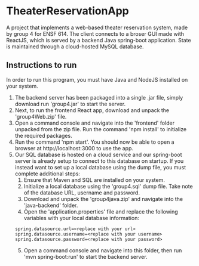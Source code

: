 # TheaterReservationApp
A project that implements a web-based theater reservation system, made by group 4 for ENSF 614. The client connects to a broser GUI made with ReactJS, which is served by a backend Java spring-boot application. State is maintained through a cloud-hosted MySQL database.

## Instructions to run
In order to run this program, you must have Java and NodeJS installed on your system. 
1. The backend server has been packaged into a single .jar file, simply download run 'group4.jar' to start the server.
2. Next, to run the frontend React app, download and unpack the 'group4Web.zip' file.
3. Open a command console and navigate into the 'frontend' folder unpacked from the zip file. Run the command 'npm install' to initialize the required packages.
4. Run the command 'npm start'. You should now be able to open a browser at http://localhost:3000 to use the app.
5. Our SQL database is hosted on a cloud service and our spring-boot server is already setup to connect to this database on startup. If you instead want to set up a local database using the dump file, you must complete additional steps:
    1. Ensure that Maven and SQL are installed on your system.
    2. Initialize a local database using the 'group4.sql' dump file. Take note of the database URL, username and password.
    3. Download and unpack the 'group4java.zip' and navigate into the 'java-backend' folder.
    4. Open the 'application.properties' file and replace the following variables with your local database information:
    ```
    spring.datasource.url=<replace with your url>
    spring.datasource.username=<replace with your username>
    spring.datasource.password=<replace with your password>
    ```
    5. Open a command console and navigate into this folder, then run 'mvn spring-boot:run' to start the backend server.
